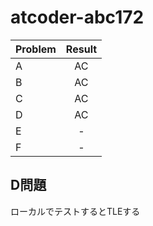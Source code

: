 # atcoder-abc172

| Problem | Result |
| :--- | :---: |
| A | AC |
| B | AC |
| C | AC |
| D | AC |
| E | - |
| F | - |


## D問題
ローカルでテストするとTLEする

